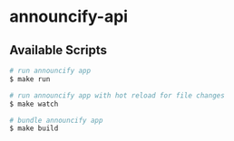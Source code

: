# announcify-api

## Available Scripts
```bash
# run announcify app
$ make run

# run announcify app with hot reload for file changes
$ make watch

# bundle announcify app
$ make build
```
